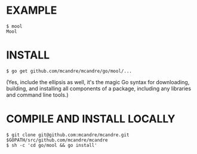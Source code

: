 # EXAMPLE

```
$ mool
Mool
```

# INSTALL

```
$ go get github.com/mcandre/mcandre/go/mool/...
```

(Yes, include the ellipsis as well, it's the magic Go syntax for downloading, building, and installing all components of a package, including any libraries and command line tools.)

# COMPILE AND INSTALL LOCALLY

```
$ git clone git@github.com:mcandre/mcandre.git $GOPATH/src/github.com/mcandre/mcandre
$ sh -c 'cd go/mool && go install'

